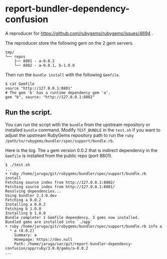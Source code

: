 # report-bundler-dependency-confusion

A reproducer for https://github.com/rubygems/rubygems/issues/4694 .

The reproducer store the following gem on the 2 gem servers.

```
tmp/
└── repos
    ├── 8801 - a-0.0.2
    └── 8802 - a-0.0.1, b-1.0.0
```

Then run the `bundle install` with the following `Gemfile`.

```
$ cat Gemfile
source "http://127.0.0.1:8801"
# The gem 'b' has a runtime dependency gem 'a'.
gem "b", source: "http://127.0.0.1:8802"
```

## Run the script.

You can run the script with the `bundle` from the upstream repository or installed `bundle` command.
Modify `TEST_BUNDLE` in the `test.sh` if you want to adjust the upstream RubyGems repository path to run the `ruby /path/to/rubygems/bundler/spec/support/bundle.rb`.

Here is the log. The `a` gem version 0.0.2 that is indirect dependency in the `Gemfile` is installed from the public repo (port 8801).

```
$ ./test.sh
...
+ ruby /home/jaruga/git/rubygems/bundler/spec/support/bundle.rb install
Fetching source index from http://127.0.0.1:8802/
Fetching source index from http://127.0.0.1:8801/
Resolving dependencies...
Using bundler 2.3.0.dev
Fetching a 0.0.2
Installing a 0.0.2
Fetching b 1.0.0
Installing b 1.0.0
Bundle complete! 1 Gemfile dependency, 3 gems now installed.
Bundled gems are installed into `./app`
+ ruby /home/jaruga/git/rubygems/bundler/spec/support/bundle.rb info a
  * a (0.0.2)
    Summary: a
    Homepage: https://dev.null
    Path: /home/jaruga/var/git/report-bundler-dependency-confusion/app/ruby/3.0.0/gems/a-0.0.2
...
```
